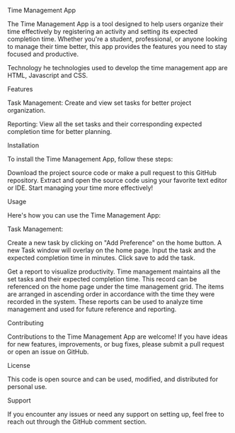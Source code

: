 Time Management App

The Time Management App is a tool designed to help users organize their time effectively by registering an activity and setting its expected completion time. Whether you're a student, professional, or anyone looking to manage their time better, this app provides the features you need to stay focused and productive.

Technology
he technologies used to develop the time management app are HTML, Javascript and CSS.

Features

Task Management: Create and view set tasks for better project organization.

Reporting: View all the set tasks and their corresponding expected completion time for better planning.

Installation

To install the Time Management App, follow these steps:

Download the project source code or make a pull request to this GitHub repository.
Extract and open the source code using your favorite text editor or IDE.
Start managing your time more effectively!

Usage

Here's how you can use the Time Management App:

Task Management:

Create a new task by clicking on "Add Preference" on the home button.
A new Task window will overlay on the home page.
Input the task and the expected completion time in minutes.
Click save to add the task.

Get a report to visualize productivity.
Time management maintains all the set tasks and their expected completion time.
This record can be referenced on the home page under the time management grid.
The items are arranged in ascending order in accordance with the time they were recorded in the system.
These reports can be used to analyze time management and used for future reference and reporting.

Contributing

Contributions to the Time Management App are welcome! If you have ideas for new features, improvements, or bug fixes, please submit a pull request or open an issue on GitHub.

License

This code is open source and can be used, modified, and distributed for personal use.

Support

If you encounter any issues or need any support on setting up, feel free to reach out through the GitHub comment section.
